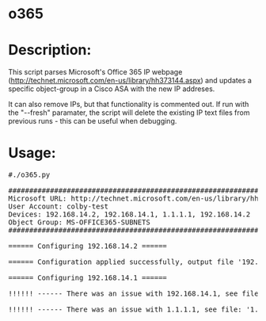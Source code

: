 o365
======

# Description:
This script parses Microsoft's Office 365 IP webpage (http://technet.microsoft.com/en-us/library/hh373144.aspx) 
and updates a specific object-group in a Cisco ASA with the new IP addreses. 

It can also remove IPs, but that functionality is commented out. If run with the "--fresh" paramater, the script will delete the
existing IP text files from previous runs - this can be useful when debugging.

# Usage:
<pre>
#./o365.py 

###############################################################################################
Microsoft URL: http://technet.microsoft.com/en-us/library/hh373144.aspx
User Account: colby-test
Devices: 192.168.14.2, 192.168.14.1, 1.1.1.1, 192.168.14.2
Object Group: MS-OFFICE365-SUBNETS
###############################################################################################

====== Configuring 192.168.14.2 ======

====== Configuration applied successfully, output file '192.168.14.2_2014-07-12_23-38.out' was created ======

====== Configuring 192.168.14.1 ======

!!!!!! ------ There was an issue with 192.168.14.1, see file: '192.168.14.1_2014-07-12_23-38.error.out' ------ !!!!!!

!!!!!! ------ There was an issue with 1.1.1.1, see file: '1.1.1.1_2014-07-12_23-38.error.out' ------ !!!!!!
</pre>